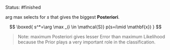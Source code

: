 Status: #finished 
 
 $\text {arg max}$ selects for $s$ that gives the biggest **Posteriori**. 

$$
\boxed{
s^*=\arg \max _{i \in \mathcal{S}} p(s=i\mid \mathbf{x})
}
$$


> Note: maximum Posteriori gives lesser Error than maximum Likelihood because the Prior plays a very important role in the classification. 





